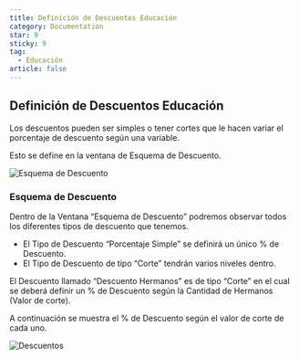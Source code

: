 ```yaml
---
title: Definición de Descuentos Educación
category: Documentation
star: 9
sticky: 9
tag:
  - Educación
article: false
---
```


## **Definición de Descuentos Educación**

Los descuentos pueden ser simples o tener cortes que le hacen variar el porcentaje de descuento según una variable.

Esto se define en la ventana de Esquema de Descuento.

![Esquema de Descuento](/assets/img/docs/sales-management/sam-education4.png)

### **Esquema de Descuento**

Dentro de la Ventana “Esquema de Descuento” podremos observar todos los diferentes tipos de descuento que tenemos.

* El Tipo de Descuento “Porcentaje Simple” se definirá un único % de Descuento.
* El Tipo de Descuento de tipo “Corte” tendrán varios niveles dentro.

El Descuento llamado “Descuento Hermanos” es de tipo “Corte” en el cual se deberá definir un % de Descuento según la Cantidad de Hermanos (Valor de corte).

A continuación se muestra el % de Descuento según el valor de corte de cada uno.

![Descuentos](/assets/img/docs/sales-management/sam-education5.png)